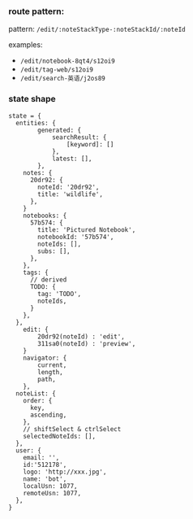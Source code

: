 ### route pattern:

pattern: `/edit/:noteStackType-:noteStackId/:noteId`

examples:
- `/edit/notebook-8qt4/s12oi9`
- `/edit/tag-web/s12oi9`
- `/edit/search-英语/j2os89`

### state shape

```
state = {
  entities: {
		generated: {
			searchResult: {
				[keyword]: []
			},
			latest: [],
		},
    notes: {
      20dr92: {
        noteId: '20dr92',
        title: 'wildlife',
      },
    }
    notebooks: {
      57b574: {
        title: 'Pictured Notebook',
        notebookId: '57b574',
        noteIds: [],
        subs: [],
      },
    },
    tags: {
      // derived
      TODO: {
        tag: 'TODO',
        noteIds,
      }
    },
  },
	edit: {
		20dr92(noteId) : 'edit',
		311sa0(noteId) : 'preview',
	}
	navigator: {
		current,
		length,
		path,
	},
  noteList: {
    order: {
      key,
      ascending,
    },
    // shiftSelect & ctrlSelect
    selectedNoteIds: [],
  },
  user: {
    email: '',
    id:'512178',
    logo: 'http://xxx.jpg',
    name: 'bot',
    localUsn: 1077,
    remoteUsn: 1077,
  },
}
```
